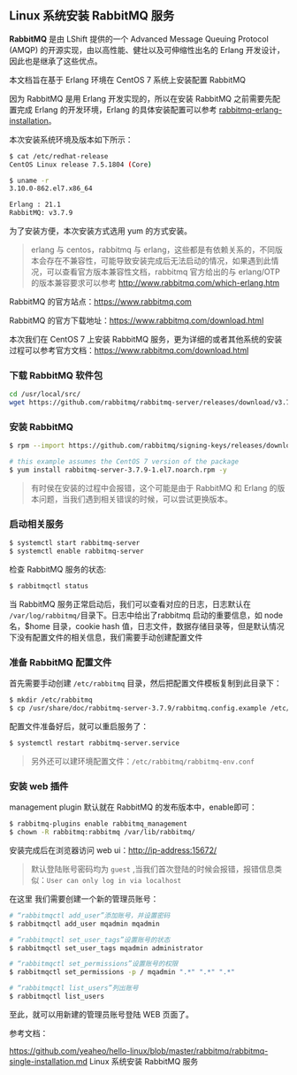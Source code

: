 ## Linux 系统安装  RabbitMQ 服务

**RabbitMQ** 是由 LShift 提供的一个 Advanced Message Queuing Protocol (AMQP) 的开源实现，由以高性能、健壮以及可伸缩性出名的 Erlang 开发设计，因此也是继承了这些优点。

本文档旨在基于 Erlang 环境在 CentOS 7 系统上安装配置 RabbitMQ 

因为 RabbitMQ 是用 Erlang 开发实现的，所以在安装 RabbitMQ 之前需要先配置完成 Erlang 的开发环境，Erlang 的具体安装配置可以参考 [rabbitmq-erlang-installation](https://github.com/yeaheo/hello-linux/blob/master/rabbitmq/rabbitmq-erlang-installation.md)。

本次安装系统环境及版本如下所示：

```bash
$ cat /etc/redhat-release
CentOS Linux release 7.5.1804 (Core)

$ uname -r
3.10.0-862.el7.x86_64

Erlang : 21.1
RabbitMQ: v3.7.9
```

为了安装方便，本次安装方式选用 yum 的方式安装。

> erlang 与 centos，rabbitmq 与 erlang，这些都是有依赖关系的，不同版本会存在不兼容性，可能导致安装完成后无法启动的情况，如果遇到此情况，可以查看官方版本兼容性文档，rabbitmq 官方给出的与 erlang/OTP 的版本兼容要求可以参考 http://www.rabbitmq.com/which-erlang.htm

RabbitMQ 的官方站点：<https://www.rabbitmq.com>

RabbitMQ 的官方下载地址：<https://www.rabbitmq.com/download.html>

本次我们在  CentOS 7 上安装 RabbitMQ 服务，更为详细的或者其他系统的安装过程可以参考官方文档：<https://www.rabbitmq.com/download.html>

### 下载 RabbitMQ 软件包

```bash
cd /usr/local/src/
wget https://github.com/rabbitmq/rabbitmq-server/releases/download/v3.7.9/rabbitmq-server-3.7.9-1.el7.noarch.rpm
```

### 安装 RabbitMQ

```bash
$ rpm --import https://github.com/rabbitmq/signing-keys/releases/download/2.0/rabbitmq-release-signing-key.asc

# this example assumes the CentOS 7 version of the package
$ yum install rabbitmq-server-3.7.9-1.el7.noarch.rpm -y
```

> 有时侯在安装的过程中会报错，这个可能是由于 RabbitMQ 和 Erlang 的版本问题，当我们遇到相关错误的时候，可以尝试更换版本。

### 启动相关服务

```bash
$ systemctl start rabbitmq-server
$ systemctl enable rabbitmq-server
```

检查 RabbitMQ 服务的状态:

```bash
$ rabbitmqctl status
```

当 RabbitMQ 服务正常启动后，我们可以查看对应的日志，日志默认在 `/var/log/rabbitmq/`目录下。日志中给出了rabbitmq 启动的重要信息，如 node 名，$home 目录，cookie hash 值，日志文件，数据存储目录等，但是默认情况下没有配置文件的相关信息，我们需要手动创建配置文件

### 准备 RabbitMQ 配置文件

首先需要手动创建 `/etc/rabbitmq` 目录，然后把配置文件模板复制到此目录下：

```bash
$ mkdir /etc/rabbitmq
$ cp /usr/share/doc/rabbitmq-server-3.7.9/rabbitmq.config.example /etc/rabbitmq/rabbitmq.config
```

配置文件准备好后，就可以重启服务了：

```bash
$ systemctl restart rabbitmq-server.service
```

> 另外还可以建环境配置文件：`/etc/rabbitmq/rabbitmq-env.conf`

### 安装 web 插件

management plugin 默认就在 RabbitMQ 的发布版本中，enable即可：

```bash
$ rabbitmq-plugins enable rabbitmq_management
$ chown -R rabbitmq:rabbitmq /var/lib/rabbitmq/
```

安装完成后在浏览器访问 web ui：<http://ip-address:15672/>

> 默认登陆账号密码均为 `guest` ,当我们首次登陆的时候会报错，报错信息类似：`User can only log in via localhost`

在这里 我们需要创建一个新的管理员账号：

```bash
# “rabbitmqctl add_user”添加账号，并设置密码
$ rabbitmqctl add_user mqadmin mqadmin

# ”rabbitmqctl set_user_tags”设置账号的状态
$ rabbitmqctl set_user_tags mqadmin administrator

# “rabbitmqctl set_permissions”设置账号的权限
$ rabbitmqctl set_permissions -p / mqadmin ".*" ".*" ".*"

# “rabbitmqctl list_users”列出账号
$ rabbitmqctl list_users
```

至此，就可以用新建的管理员账号登陆 WEB 页面了。

参考文档：

https://github.com/yeaheo/hello-linux/blob/master/rabbitmq/rabbitmq-single-installation.md  Linux 系统安装 RabbitMQ 服务
